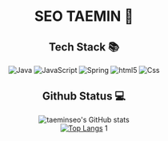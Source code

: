 <div align ="center">
<h1> SEO TAEMIN 👦 </h1>
  

<h2> Tech Stack 📚 </h2>
  
![Java](https://img.shields.io/badge/-JAVA-FC4C02?style=for-the-badge&logo=Java&logoColor=black)
![JavaScript](https://img.shields.io/badge/-JavaScript-FFD500?style=for-the-badge&logo=javascript&logoColor=000000&labelColor=%23F7DF1C&color=%23FFCE5A)
![Spring](https://img.shields.io/badge/Spring-6DB33F?style=for-the-badge&logo=Spring&logoColor=white)
![html5](https://img.shields.io/badge/HTML5-D32323?style=for-the-badge&logo=HTML5&logoColor=white)
![Css](https://img.shields.io/badge/CSS3-1572B6?style=for-the-badge&logo=CSS3&logoColor=white)

</div>

<div align="center">
<h2> Github Status  💻 </h2>

![taeminseo's GitHub stats](https://github-readme-stats.vercel.app/api?username=taeminseo&hide=stars,contribs&show_icons=true&theme=defalut) <br>
[![Top Langs](https://github-readme-stats.vercel.app/api/top-langs/?username=taeminseo&layout=compact)](https://github.com/taeminseo/github-readme-stats)
1
</div>
